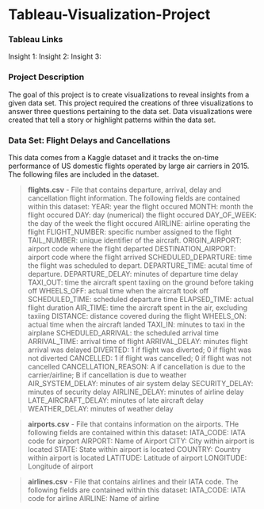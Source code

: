 # Tableau-Visualization-Project

### Tableau Links
Insight 1:
Insight 2:
Insight 3: 

### Project Description
The goal of this project is to create visualizations to reveal insights from a given data set. This project required the creations of three visualizations to answer three questions pertaining to the data set. Data visualizations were created that tell a story or highlight patterns within the data set.  

### Data Set: Flight Delays and Cancellations
This data comes from a Kaggle dataset and it tracks the on-time performance of US domestic flights operated by large air carriers in 2015. The following files are included in the dataset.

> **flights.csv** - File that contains departure, arrival, delay and cancellation flight information. The following fields are contained within this dataset:
> YEAR: year the flight occured
> MONTH: month the flight occured
> DAY: day (numerical) the flight occured
> DAY_OF_WEEK: the day of the week the flight occured
> AIRLINE: airline operating the flight
> FLIGHT_NUMBER: specific number assigned to the flight
> TAIL_NUMBER: unique identifier of the aircraft.
> ORIGIN_AIRPORT: airport code where the flight departed
> DESTINATION_AIRPORT: airport code where the flight arrived
> SCHEDULED_DEPARTURE: time the flight was scheduled to depart.
> DEPARTURE_TIME: acutal time of departure.
> DEPARTURE_DELAY: minutes of departure time delay
> TAXI_OUT: time the aircraft spent taxiing on the ground before taking off
> WHEELS_OFF: actual time when the aircraft took off
> SCHEDULED_TIME: scheduled departure time
> ELAPSED_TIME: actual flight duration
> AIR_TIME: time the aircraft spent in the air, excluding taxiing
> DISTANCE:  distance covered during the flight
> WHEELS_ON: actual time when the aircraft landed
> TAXI_IN: minutes to taxi in the airplane
> SCHEDULED_ARRIVAL: the scheduled arrival time
> ARRIVAL_TIME: arrival time of flight
> ARRIVAL_DELAY: minutes flight arrival was delayed
> DIVERTED: 1 if flight was diverted; 0 if flight was not diverted
> CANCELLED: 1 if flight was cancelled; 0 if flight was not cancelled
> CANCELLATION_REASON: A if cancellation is due to the carrier/airline; B if cancellation is due to weather
> AIR_SYSTEM_DELAY: minutes of air system delay
> SECURITY_DELAY: minutes of security delay
> AIRLINE_DELAY: minutes of airline delay
> LATE_AIRCRAFT_DELAY: minutes of late aircraft delay
> WEATHER_DELAY: minutes of weather delay


> **airports.csv** - File that contains information on the airports. THe following fields are contained within this dataset:
> IATA_CODE: IATA code for airport
> AIRPORT: Name of Airport
> CITY: City within airport is located
> STATE: State within airport is located
> COUNTRY: Country within airport is located
> LATITUDE: Latitude of airport
> LONGITUDE: Longitude of airport

> **airlines.csv** - File that contains airlines and their IATA code. The following fields are contained within this dataset:
> IATA_CODE: IATA code for airline
> AIRLINE: Name of airline


